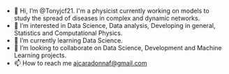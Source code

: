 - 👋 Hi, I’m @Tonyjcf21. I'm a physicist currently working on models to study the spread of diseases in complex and dynamic networks.
- 👀 I’m interested in Data Science, Data analysis, Developing in general, Statistics and Computational Physics.
- 🌱 I’m currently learning Data Science.
- 💞️ I’m looking to collaborate on Data Science, Development and Machine Learning projects.
- 📫 How to reach me ajcaradonnaf@gmail.com


